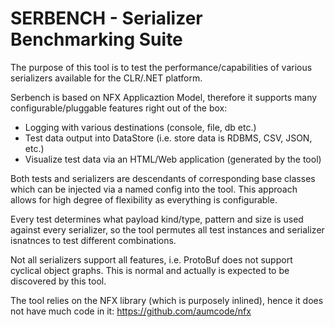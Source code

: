 # SERBENCH - Serializer Benchmarking Suite
The purpose of this tool is to test the performance/capabilities of various
serializers available for the CLR/.NET platform.

Serbench is based on NFX Applicaztion Model, therefore it supports many configurable/pluggable features right out of the box:
* Logging with various destinations (console, file, db etc.)
* Test data output into DataStore (i.e. store data is RDBMS, CSV, JSON, etc.)
* Visualize test data via an HTML/Web application (generated by the tool)

Both tests and serializers are descendants of corresponding base classes which can
be injected via a named config into the tool. This approach allows for high degree of flexibility
as everything is configurable.

Every test determines what payload kind/type, pattern and size is used against every serializer, so
the tool permutes all test instances and serializer isnatnces to test different combinations.

Not all serializers support all features, i.e. ProtoBuf does not support cyclical object graphs. This
 is normal and actually is expected to be discovered by this tool.
 
The tool relies on the NFX library (which is purposely inlined), hence it does not have much code in it: 
https://github.com/aumcode/nfx

